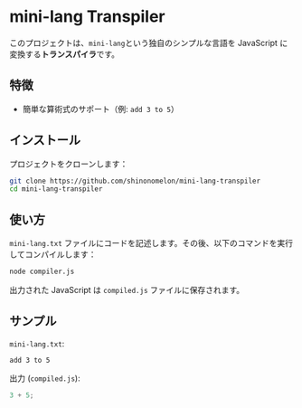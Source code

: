 # mini-lang Transpiler

このプロジェクトは、`mini-lang`という独自のシンプルな言語を JavaScript に変換する**トランスパイラ**です。

## 特徴

- 簡単な算術式のサポート（例: `add 3 to 5`）

## インストール

プロジェクトをクローンします：

```bash
git clone https://github.com/shinonomelon/mini-lang-transpiler
cd mini-lang-transpiler
```

## 使い方

`mini-lang.txt` ファイルにコードを記述します。その後、以下のコマンドを実行してコンパイルします：

```bash
node compiler.js
```

出力された JavaScript は `compiled.js` ファイルに保存されます。

## サンプル

`mini-lang.txt`:

```
add 3 to 5
```

出力 (`compiled.js`):

```javascript
3 + 5;
```
